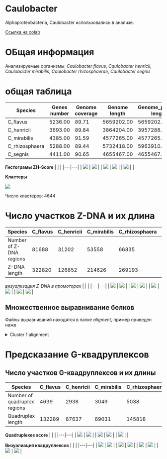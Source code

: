# Caulobacter

Alphaproteobacteria, Caulobacter использовались в анализе.

[Ссылка на colab](https://colab.research.google.com/drive/1_5P72lwLC4ZLEUQdjOeQWWKfvtPD_CWY?usp=sharing)

# ОБщая информация
Анализируемые организмы: *Caulobacter flavus*, *Caulobacter henricii*, *Caulobacter mirabilis*, *Caulobacter rhizosphaerae*, *Caulobacter segnis*

# общая таблица

| Species  |  Genes number | Genome coverage | Genome length | Genome_plasmid length | Number of sequences |
|---|--|--|---|--|---|
| C_flavus |	5236.00	| 89.71	| 5659202.00	| 5659202.00 |	1.00 |
| C_henricii |	3693.00	| 89.84	| 3864204.00	| 3957288.00 |	2.00 |
| C_mirabilis |	4385.00	| 91.59 |	4577265.00	| 4577265.00 |	1.00 |
| C_rhizosphaera |	5288.00 |	89.44| 	5732418.00 |	5963910.00 |	2.00 |
| C_segnis |	4411.00 |	90.65 |	4655467.00 |	4655467.00 |	1.00 |



**Гистограмы ZH-Score**
|   |   |
|---|---|
| ![](./histograms/C_flavus.png) | ![](./histograms/C_henricii.png)  |
|  ![](./histograms/C_mirabilis.png) | ![](./histograms/C_rhizosphaera.png)  |
| ![](./histograms/C_segnis.png)  |  |

**Кластеры**

![](./histograms/clusters.png)

Число кластеров: 4644


# Число участков Z-DNA и их длина

| Species  |  C_flavus	| C_henricii |	C_mirabilis |	C_rhizosphaera	| C_segnis |
|---|--|--|---|--|---|
| Number of Z-DNA regions| 81688	| 31202 |	53558	| 66835	| 73335 | 
| Z-DNA length  | 322820	| 126852	| 214626 |	269193	| 276327 |


*визуализация Z-DNA в промоторах*
|   |   |
|---|---|
| ![](./visualization/Cluster_1.png) | ![](./visualization/Cluster_2.png)  |
|  ![](./visualization/Cluster_3.png) | ![](./visualization/Cluster_4.png)  |
| ![](./visualization/Cluster_5.png)  | ![](./visualization/Cluster_6.png)   |
| ![](./visualization/Cluster_7.png)  | ![](./visualization/Cluster_8.png)   |


## Множественное выравнивание белков 
Файлы выравниваний находятся в папке *aligment*, пример приведен ниже

<details>
<summary>Cluster 1 alignment</summary>

```

WP_101712774.1      MDDAAGGLQATMRAMGQAAREGARALRLATPAQRTAALTAIAAAIRADAPAILGANARDL
WP_163233626.1      MDDAGMSLQATMTAMGQAARHGASALRVATPAQRTAALQAMAAAIRADAPAILAANARDL
WP_099620472.1      MDDGAVSLQATMTAMGQAAREGARALRLSTPEQRTAAIRAMAQAIRDDAQAILAANQRDQ
WP_062149973.1      MDDAGVSLQAKMIAMGEAARAGARALRLASAEQRTTALQAMAKAIREDAAPILAANARDI
WP_013077445.1      MDDAGVSLQATMADMGRTAREGARALRLATPEQRTAAIRAMAAEIRKAAPAILAANAQDL
                    ***.. .***.*  **.:** ** ***:::. ***:*: *:*  **  * .**.** :* 

WP_101712774.1      EKAGANGLTPPMIERLMLNEARLEGVAAGVEAVAAIPDPLGVETARWTRPNGLDIARVRT
WP_163233626.1      DKAGAGGLTAPMVERLMLNAERLEGVAAGLEAVAAIPDPLGVETARWTRPNGLDIARVRT
WP_099620472.1      AAARDAGLAAPMIDRMMLDAGRLEGVAQGVEAVAGIPDPLGVETARWTRPNGLDIARVRT
WP_062149973.1      AQAKANGLSGPMLDRLLLDEARLEAMAAGVEVVAALADPLGVATARWTRPNGLDIARVRT
WP_013077445.1      SRAEANGVSGPMLDRLALDEKRLEGVAAGVEAVAEIADPLGVATSRWTRPNGLDISRVRT
                      *   *:: **::*: *:  ***.:* *:*.** :.***** *:**********:****

WP_101712774.1      PIGVIAMIYESRPNVTADAAALTLRSGNAVILRGGSECIESNLAIHAAVVKGLTAAGLPH
WP_163233626.1      PIGVIAMIFESRPNVTADAAALCVRSGNAVILRGGSECLQSNLAIHAAIAKGLKAAGIST
WP_099620472.1      PIGVIAIIYESRPNVTADAAALCVRSGNAAILRGGSECIRTNQALHAAVAKGLTAAGLPA
WP_062149973.1      PIGVIAMIYESRPNVTADAAALCVRSGNAVILRGGSECLASSLAIHAAIVRGLKAAGLPA
WP_013077445.1      PIGVIAMIYESRPNVTADAAALCVRSGNAVILRGGSECIASNLAIHTAIERGLETAGLPA
                    ******:*:************* :*****.********: :. *:*:*: :** :**:. 

WP_101712774.1      QVVQMVRTTDRAAVGAILSGLDRSIDLIIPRGGKSLVARVQAEARAPVLGHLEGLNHVFV
WP_163233626.1      DAVQIVRTPDRDAVGAILSGLDRTIDLIIPRGGKSLVARVQQEARVAVLGHLEGLNHVFV
WP_099620472.1      ACVQVVKTSDRAAVGHILSGLDRTIDLIIPRGGKSLVARVQAEARAPVLGHLEGLNHVYV
WP_062149973.1      SAVQAVGTADRAAVGHILAGLNRAVDLIIPRGGKSLVARVQAEARAPVLGHLEGLNHVFV
WP_013077445.1      SAVQAVKTPDRAAVGMILQGLDRSIDLIIPRGGKSLVARVQAEARAPVLGHLEGLNHVFV
                      ** * *.** *** ** **:*::**************** ***..***********:*

WP_101712774.1      HEAADLKKAADIVLNAKMRRVSVCGSAETLLIDRAAAGKLLPPIADVLIKAGCEIRGDAA
WP_163233626.1      HAAADPRKAVDIVLNAKMRRVSVCGAAETLLVDRAAASRLLPPIADALIKAGCELRGDGP
WP_099620472.1      DAEADVAKARDIVLNAKMRRVSVCGAAETLLVDAKAAERLLPPVADALIRAGCELRGDAR
WP_062149973.1      HAAADPRKAVEIALNAKMRRVSVCGSAETLLVDRAVADRLLPLLADALIKAGCELRGDAA
WP_013077445.1      HAAADPKKAVDIVVNAKLRRVSVCGSAETLLVDKVAAETLLPPIAQALLVAGCELRGDAA
                    .  **  ** :*.:***:*******:*****:*  .*  *** :*:.*: ****:***. 

WP_101712774.1      ARAIEPELKAAAVEDWTTEYLAPIIAVAVVDGVEGAAQHIATYGSGHTDAIVTEDAAAAE
WP_163233626.1      SRAIEPTMKPAIEADWSTEYLAPTISVAVVDGVEGAAAHIAAYGSGHTDAILTEDAAAAE
WP_099620472.1      ARAIEPTMAAATIEDWTTEYLAPTIAVAVVDGVEGAAAHIASYGSGHTDAIVTENAATAE
WP_062149973.1      ALVIEPTMKKAQEADWSTEYLAPILSVAVVDGVAGAAAHIARYGSGHTDAIVTEDAAAAE
WP_013077445.1      ARAIVPAMKAATTEDWTTEYLAAILAVAVVDGVEGAAAHIAAFGSGHTDAIVTEDEAAAE
                    : .* * :  *   **:*****. ::******* *** *** :********:**: *:**

WP_101712774.1      RFVSQVDSAIVLVNASTQFADGGEFGFGAEIGIATDKLHARGPVGAEQLTTFKYVVRGTG
WP_163233626.1      RFVALVDSAIVLVNASTQFADGGEFGFGAEIGIATDKLHARGPVGAEQLTTFKYVVRGTG
WP_099620472.1      RFTALVDSAIVLINASTQFADGGEFGFGAEIGIATDKLHARGPVGAEQLTTFKYVVRGTG
WP_062149973.1      AFAAEVDSAIVLINASTQFADGGEFGFGAEIGIATDKLHARGPVGAEQLTTFKYVVRGTG
WP_013077445.1      TFVAAVDSAIVLVNASTQFADGGEFGFGAEIGIATDKLHARGPVGAEQLTTFKYVVRGTG
                     *.: *******:***********************************************

WP_101712774.1      QTRP
WP_163233626.1      QTRP
WP_099620472.1      QTRP
WP_062149973.1      QTRP
WP_013077445.1      QTRP
                    ****

```
 
</details>

# Предсказание G-квадруплексов

## Число участков G-квадруплексов и их длины
| Species  |  C_flavus |	C_henricii |	C_mirabilis |	C_rhizosphaera |	C_segnis |
|---|--|--|---|--|---|
| Number of quadruplex regions | 4639	| 2938	| 3049	| 5038	| 2879 | 
| Quadruplex length  | 132289 |	87637	| 89031	| 145818	| 82928 |


**Quadruplexes score**
|   |   |
|---|---|
| ![](./histograms/C_flavus_quadruplex.png) | ![](./histograms/C_henricii_quadruplex.png)  |
| ![](./histograms/C_mirabilis_quadruplex.png) | ![](./histograms/C_rhizosphaera_quadruplex.png)  |
| ![](./histograms/C_segnis_quadruplex.png)  |  |


**Визуалиация квадруплексов**
|   |   |
|---|---|
| ![](./visualization/Cluster_1_quadruplex.png) | ![](./visualization/Cluster_2_quadruplex.png)  |
|  ![](./visualization/Cluster_3_quadruplex.png) | ![](./visualization/Cluster_4_quadruplex.png)  |
| ![](./visualization/Cluster_5_quadruplex.png)  | ![](./visualization/Cluster_6_quadruplex.png)   |
| ![](./visualization/Cluster_7_quadruplex.png)  | ![](./visualization/Cluster_8_quadruplex.png)   |


